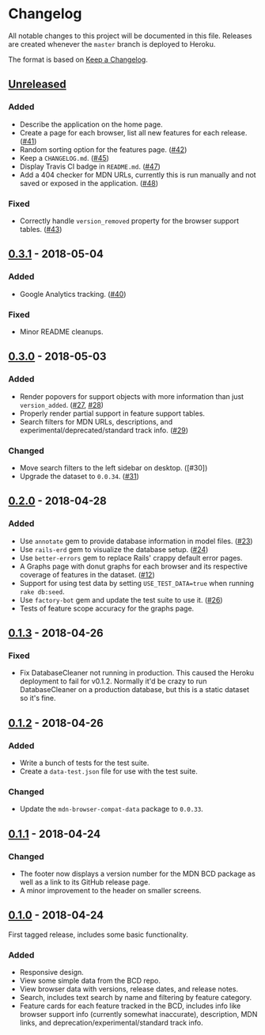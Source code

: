 # Changelog
All notable changes to this project will be documented in this file. Releases are created whenever the `master` branch is deployed to Heroku.

The format is based on [Keep a Changelog](https://keepachangelog.com/en/1.0.0/).

## [Unreleased]
### Added
- Describe the application on the home page.
- Create a page for each browser, list all new features for each release. ([#41])
- Random sorting option for the features page. ([#42])
- Keep a `CHANGELOG.md`. ([#45])
- Display Travis CI badge in `README.md`. ([#47])
- Add a 404 checker for MDN URLs, currently this is run manually and not saved or exposed in the application. ([#48])

### Fixed
- Correctly handle `version_removed` property for the browser support tables. ([#43])

## [0.3.1] - 2018-05-04
### Added
- Google Analytics tracking. ([#40])

### Fixed
- Minor README cleanups.

## [0.3.0] - 2018-05-03
### Added
- Render popovers for support objects with more information than just `version_added`. ([#27], [#28])
- Properly render partial support in feature support tables.
- Search filters for MDN URLs, descriptions, and experimental/deprecated/standard track info. ([#29])

### Changed
- Move search filters to the left sidebar on desktop. ([#30])
- Upgrade the dataset to `0.0.34`. ([#31])

## [0.2.0] - 2018-04-28
### Added
- Use `annotate` gem to provide database information in model files. ([#23])
- Use `rails-erd` gem to visualize the database setup. ([#24])
- Use `better-errors` gem to replace Rails' crappy default error pages.
- A Graphs page with donut graphs for each browser and its respective coverage of features in the dataset. ([#12])
- Support for using test data by setting `USE_TEST_DATA=true` when running `rake db:seed`.
- Use `factory-bot` gem and update the test suite to use it. ([#26])
- Tests of feature scope accuracy for the graphs page.

## [0.1.3] - 2018-04-26
### Fixed
- Fix DatabaseCleaner not running in production. This caused the Heroku deployment to fail for v0.1.2. Normally it'd be crazy to run DatabaseCleaner on a production database, but this is a static dataset so it's fine.

## [0.1.2] - 2018-04-26
### Added
- Write a bunch of tests for the test suite.
- Create a `data-test.json` file for use with the test suite.

### Changed
- Update the `mdn-browser-compat-data` package to `0.0.33`.

## [0.1.1] - 2018-04-24
### Changed
- The footer now displays a version number for the MDN BCD package as well as a link to its GitHub release page.
- A minor improvement to the header on smaller screens.

## [0.1.0] - 2018-04-24

First tagged release, includes some basic functionality.

### Added
- Responsive design.
- View some simple data from the BCD repo.
- View browser data with versions, release dates, and release notes.
- Search, includes text search by name and filtering by feature category.
- Feature cards for each feature tracked in the BCD, includes info like browser support info (currently somewhat inaccurate), description, MDN links, and deprecation/experimental/standard track info.

[#12]: https://github.com/connorshea/mdn-compat-data-explorer/pull/12
[#23]: https://github.com/connorshea/mdn-compat-data-explorer/pull/23
[#24]: https://github.com/connorshea/mdn-compat-data-explorer/pull/24
[#26]: https://github.com/connorshea/mdn-compat-data-explorer/pull/26
[#27]: https://github.com/connorshea/mdn-compat-data-explorer/pull/27
[#28]: https://github.com/connorshea/mdn-compat-data-explorer/pull/28
[#29]: https://github.com/connorshea/mdn-compat-data-explorer/pull/29
[#31]: https://github.com/connorshea/mdn-compat-data-explorer/pull/31
[#40]: https://github.com/connorshea/mdn-compat-data-explorer/pull/40
[#41]: https://github.com/connorshea/mdn-compat-data-explorer/pull/41
[#42]: https://github.com/connorshea/mdn-compat-data-explorer/pull/42
[#43]: https://github.com/connorshea/mdn-compat-data-explorer/pull/43
[#45]: https://github.com/connorshea/mdn-compat-data-explorer/pull/45
[#47]: https://github.com/connorshea/mdn-compat-data-explorer/pull/47
[#48]: https://github.com/connorshea/mdn-compat-data-explorer/pull/48

[Unreleased]: https://github.com/olivierlacan/keep-a-changelog/compare/v0.3.1...HEAD
[0.3.1]: https://github.com/connorshea/mdn-compat-data-explorer/compare/v0.3.0...v0.3.1
[0.3.0]: https://github.com/connorshea/mdn-compat-data-explorer/compare/v0.2.1....v0.3.0
[0.2.1]: https://github.com/connorshea/mdn-compat-data-explorer/compare/v0.2.0...v0.2.1
[0.2.0]: https://github.com/connorshea/mdn-compat-data-explorer/compare/v0.1.3...v0.2.0
[0.1.3]: https://github.com/connorshea/mdn-compat-data-explorer/compare/v0.1.2...v0.1.3
[0.1.2]: https://github.com/connorshea/mdn-compat-data-explorer/compare/v0.1.1...v0.1.2
[0.1.1]: https://github.com/connorshea/mdn-compat-data-explorer/compare/v0.1.0...v0.1.1
[0.1.0]: https://github.com/connorshea/mdn-compat-data-explorer/compare/ee9ba623834b8872fc7f6dac97f0197cf29c311b...v0.1.0
